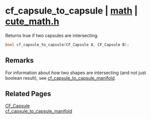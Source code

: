 # cf_capsule_to_capsule | [math](https://github.com/RandyGaul/cute_framework/blob/master/docs/math_readme.md) | [cute_math.h](https://github.com/RandyGaul/cute_framework/blob/master/include/cute_math.h)

Returns true if two capsules are intersecting.

```cpp
bool cf_capsule_to_capsule(CF_Capsule A, CF_Capsule B);
```

## Remarks

For information about _how_ two shapes are intersecting (and not just boolean result), see [cf_capsule_to_capsule_manifold](https://github.com/RandyGaul/cute_framework/blob/master/docs/math/cf_capsule_to_capsule_manifold.md).

## Related Pages

[CF_Capsule](https://github.com/RandyGaul/cute_framework/blob/master/docs/math/cf_capsule.md)  
[cf_capsule_to_capsule_manifold](https://github.com/RandyGaul/cute_framework/blob/master/docs/math/cf_capsule_to_capsule_manifold.md)  
